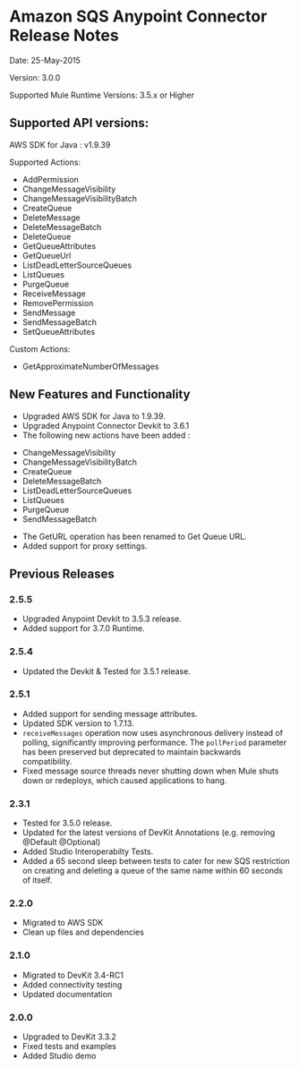 Amazon SQS Anypoint Connector Release Notes
==========================================

Date: 25-May-2015

Version: 3.0.0

Supported Mule Runtime Versions: 3.5.x or Higher

Supported API versions:
-----------------------

AWS SDK for Java : v1.9.39 

Supported Actions:

* AddPermission
* ChangeMessageVisibility
* ChangeMessageVisibilityBatch
* CreateQueue
* DeleteMessage
* DeleteMessageBatch
* DeleteQueue
* GetQueueAttributes
* GetQueueUrl
* ListDeadLetterSourceQueues
* ListQueues
* PurgeQueue
* ReceiveMessage
* RemovePermission
* SendMessage
* SendMessageBatch
* SetQueueAttributes

Custom Actions:
* GetApproximateNumberOfMessages


New Features and Functionality
------------------------------
- Upgraded AWS SDK for Java to 1.9.39.
- Upgraded Anypoint Connector Devkit to 3.6.1
- The following new actions have been added :
* ChangeMessageVisibility
* ChangeMessageVisibilityBatch
* CreateQueue 
* DeleteMessageBatch
* ListDeadLetterSourceQueues
* ListQueues
* PurgeQueue
* SendMessageBatch
- The GetURL operation has been renamed to Get Queue URL.
- Added support for proxy settings.


Previous Releases
-----------------

### 2.5.5
- Upgraded Anypoint Devkit to 3.5.3 release.
- Added support for 3.7.0 Runtime.

### 2.5.4
- Updated the Devkit & Tested for 3.5.1 release.

### 2.5.1
- Added support for sending message attributes.
- Updated SDK version to 1.7.13.
- `receiveMessages` operation now uses asynchronous delivery instead of polling, significantly improving performance. The `pollPeriod` parameter has been preserved but deprecated to maintain backwards compatibility.
- Fixed message source threads never shutting down when Mule shuts down or redeploys, which caused applications to hang.

### 2.3.1
- Tested for 3.5.0 release.
- Updated for the latest versions of DevKit Annotations (e.g. removing @Default @Optional)
- Added Studio Interoperabilty Tests.
- Added a 65 second sleep between tests to cater for new SQS restriction on creating and deleting a queue of the same name within 60 seconds of itself.

### 2.2.0
- Migrated to AWS SDK
- Clean up files and dependencies

### 2.1.0
- Migrated to DevKit 3.4-RC1
- Added connectivity testing
- Updated documentation

### 2.0.0
- Upgraded to DevKit 3.3.2
- Fixed tests and examples
- Added Studio demo
